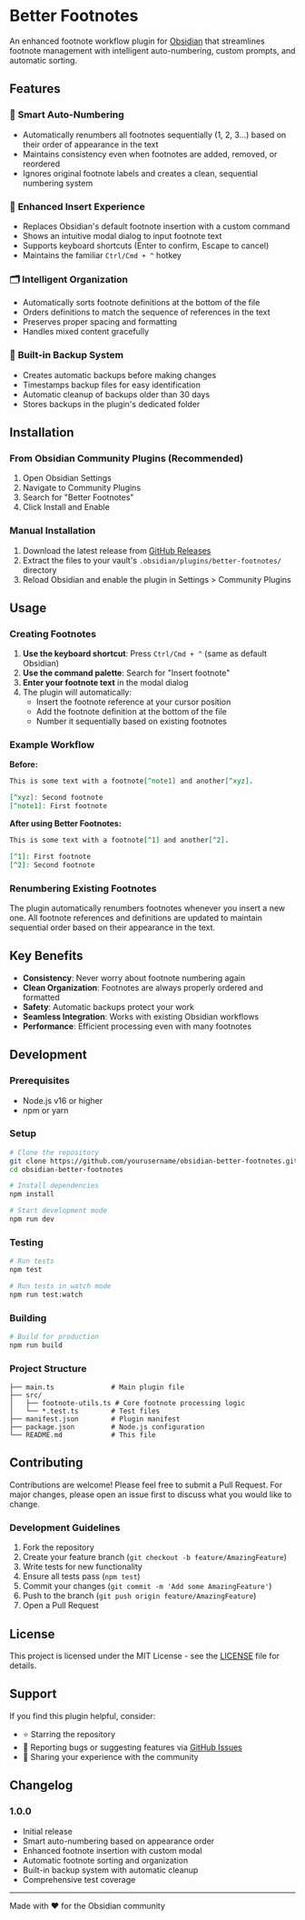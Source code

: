 # Better Footnotes

An enhanced footnote workflow plugin for [Obsidian](https://obsidian.md) that streamlines footnote management with intelligent auto-numbering, custom prompts, and automatic sorting.

## Features

### 🔄 **Smart Auto-Numbering**

-   Automatically renumbers all footnotes sequentially (1, 2, 3...) based on their order of appearance in the text
-   Maintains consistency even when footnotes are added, removed, or reordered
-   Ignores original footnote labels and creates a clean, sequential numbering system

### 📝 **Enhanced Insert Experience**

-   Replaces Obsidian's default footnote insertion with a custom command
-   Shows an intuitive modal dialog to input footnote text
-   Supports keyboard shortcuts (Enter to confirm, Escape to cancel)
-   Maintains the familiar `Ctrl/Cmd + ^` hotkey

### 🗂️ **Intelligent Organization**

-   Automatically sorts footnote definitions at the bottom of the file
-   Orders definitions to match the sequence of references in the text
-   Preserves proper spacing and formatting
-   Handles mixed content gracefully

### 💾 **Built-in Backup System**

-   Creates automatic backups before making changes
-   Timestamps backup files for easy identification
-   Automatic cleanup of backups older than 30 days
-   Stores backups in the plugin's dedicated folder

## Installation

### From Obsidian Community Plugins (Recommended)

1. Open Obsidian Settings
2. Navigate to Community Plugins
3. Search for "Better Footnotes"
4. Click Install and Enable

### Manual Installation

1. Download the latest release from [GitHub Releases](https://github.com/yourusername/obsidian-better-footnotes/releases)
2. Extract the files to your vault's `.obsidian/plugins/better-footnotes/` directory
3. Reload Obsidian and enable the plugin in Settings > Community Plugins

## Usage

### Creating Footnotes

1. **Use the keyboard shortcut**: Press `Ctrl/Cmd + ^` (same as default Obsidian)
2. **Use the command palette**: Search for "Insert footnote"
3. **Enter your footnote text** in the modal dialog
4. The plugin will automatically:
    - Insert the footnote reference at your cursor position
    - Add the footnote definition at the bottom of the file
    - Number it sequentially based on existing footnotes

### Example Workflow

**Before:**

```markdown
This is some text with a footnote[^note1] and another[^xyz].

[^xyz]: Second footnote
[^note1]: First footnote
```

**After using Better Footnotes:**

```markdown
This is some text with a footnote[^1] and another[^2].

[^1]: First footnote
[^2]: Second footnote
```

### Renumbering Existing Footnotes

The plugin automatically renumbers footnotes whenever you insert a new one. All footnote references and definitions are updated to maintain sequential order based on their appearance in the text.

## Key Benefits

-   **Consistency**: Never worry about footnote numbering again
-   **Clean Organization**: Footnotes are always properly ordered and formatted
-   **Safety**: Automatic backups protect your work
-   **Seamless Integration**: Works with existing Obsidian workflows
-   **Performance**: Efficient processing even with many footnotes

## Development

### Prerequisites

-   Node.js v16 or higher
-   npm or yarn

### Setup

```bash
# Clone the repository
git clone https://github.com/yourusername/obsidian-better-footnotes.git
cd obsidian-better-footnotes

# Install dependencies
npm install

# Start development mode
npm run dev
```

### Testing

```bash
# Run tests
npm test

# Run tests in watch mode
npm run test:watch
```

### Building

```bash
# Build for production
npm run build
```

### Project Structure

```
├── main.ts              # Main plugin file
├── src/
│   ├── footnote-utils.ts # Core footnote processing logic
│   └── *.test.ts        # Test files
├── manifest.json        # Plugin manifest
├── package.json         # Node.js configuration
└── README.md            # This file
```

## Contributing

Contributions are welcome! Please feel free to submit a Pull Request. For major changes, please open an issue first to discuss what you would like to change.

### Development Guidelines

1. Fork the repository
2. Create your feature branch (`git checkout -b feature/AmazingFeature`)
3. Write tests for new functionality
4. Ensure all tests pass (`npm test`)
5. Commit your changes (`git commit -m 'Add some AmazingFeature'`)
6. Push to the branch (`git push origin feature/AmazingFeature`)
7. Open a Pull Request

## License

This project is licensed under the MIT License - see the [LICENSE](LICENSE) file for details.

## Support

If you find this plugin helpful, consider:

-   ⭐ Starring the repository
-   🐛 Reporting bugs or suggesting features via [GitHub Issues](https://github.com/yourusername/obsidian-better-footnotes/issues)
-   💬 Sharing your experience with the community

## Changelog

### 1.0.0

-   Initial release
-   Smart auto-numbering based on appearance order
-   Enhanced footnote insertion with custom modal
-   Automatic footnote sorting and organization
-   Built-in backup system with automatic cleanup
-   Comprehensive test coverage

---

Made with ❤️ for the Obsidian community
